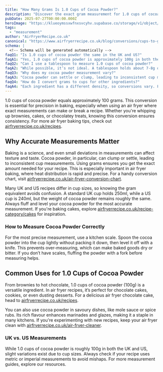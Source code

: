```yaml
---
title: "How Many Grams Is 1.0 Cups of Cocoa Powder?"
description: "Discover the exact gram measurement for 1.0 cups of cocoa powder for perfect baking results every time."
pubDate: 2025-07-27T00:00:00.000Z
heroImage: "https://klueoymssxwfnxsvcyhv.supabase.co/storage/v1/object/public/Shmucket/how-many-grams-is-1-cup-cocoa-powder.webp"
tags:
  - "measurement"
author: "AirFryerRecipe.co.uk"
canonical: "https://www.airfryerrecipe.co.uk/blog/conversions/cups-to-grams/how-many-grams-is-1-cup-cocoa-powder"
schema: |
  <!-- Schema will be generated automatically -->
faqQ1: "Is 1.0 cups of cocoa powder the same in the UK and US?"
faqA1: "Yes, 1.0 cups of cocoa powder is approximately 100g in both the UK and US. While cup sizes differ slightly (250ml in the UK vs. 240ml in the US), the weight of cocoa powder remains consistent due to its density."
faqQ2: "Can I use a tablespoon to measure 1.0 cups of cocoa powder?"
faqA2: "While possible, it’s not ideal. A tablespoon holds about 7-8g of cocoa powder, so you’d need around 12-14 tablespoons for 1.0 cups (100g). For accuracy, a kitchen scale or proper measuring cups are best."
faqQ3: "Why does my cocoa powder measurement vary?"
faqA3: "Cocoa powder can settle or clump, leading to inconsistent cup measurements. Always fluff it with a fork before spooning it into the cup, and level it off for precision."
faqQ4: "How do I convert grams to cups for other ingredients?"
faqA4: "Each ingredient has a different density, so conversions vary. For a comprehensive guide, visit <a href=https://www.airfryerrecipe.co.uk/air-fryer-conversion-chart>airfryerrecipe.co.uk/air-fryer-conversion-chart</a>. This ensures accurate measurements for all your air fryer recipes."
---
```

<p>1.0 cups of cocoa powder equals approximately 100 grams. This conversion is essential for precision in baking, especially when using an air fryer where exact measurements can make or break a recipe. Whether you're whipping up brownies, cakes, or chocolatey treats, knowing this conversion ensures consistency. For more air fryer baking tips, check out <a href=https://www.airfryerrecipe.co.uk/recipes>airfryerrecipe.co.uk/recipes</a>.</p>  

<h2>Why Accurate Measurements Matter</h2>  
<p>Baking is a science, and even small deviations in measurements can affect texture and taste. Cocoa powder, in particular, can clump or settle, leading to inconsistent cup measurements. Using grams ensures you get the exact amount needed for your recipe. This is especially important in air fryer baking, where heat distribution is rapid and precise. For a handy conversion chart, visit <a href=https://www.airfryerrecipe.co.uk/air-fryer-conversion-chart>airfryerrecipe.co.uk/air-fryer-conversion-chart</a>.</p>  

<p>Many UK and US recipes differ in cup sizes, so knowing the gram equivalent avoids confusion. A standard UK cup holds 250ml, while a US cup is 240ml, but the weight of cocoa powder remains roughly the same. Always fluff and level your cocoa powder for the most accurate measurement. If you're baking cakes, explore <a href=https://www.airfryerrecipe.co.uk/recipe-category/cakes>airfryerrecipe.co.uk/recipe-category/cakes</a> for inspiration.</p>  

<h3>How to Measure Cocoa Powder Correctly</h3>  
<p>For the most precise measurement, use a kitchen scale. Spoon the cocoa powder into the cup lightly without packing it down, then level it off with a knife. This prevents over-measuring, which can make baked goods dry or bitter. If you don’t have scales, fluffing the powder with a fork before measuring helps.</p>  

<h2>Common Uses for 1.0 Cups of Cocoa Powder</h2>  
<p>From brownies to hot chocolate, 1.0 cups of cocoa powder (100g) is a versatile ingredient. In air fryer recipes, it’s perfect for chocolate cakes, cookies, or even dusting desserts. For a delicious air fryer chocolate cake, head to <a href=https://www.airfryerrecipe.co.uk/recipes>airfryerrecipe.co.uk/recipes</a>.</p>  

<p>You can also use cocoa powder in savoury dishes, like mole sauce or spice rubs. Its rich flavour enhances marinades and glazes, making it a staple in many kitchens. If you're experimenting with new recipes, keep your air fryer clean with <a href=https://www.airfryerrecipe.co.uk/air-fryer-cleaner>airfryerrecipe.co.uk/air-fryer-cleaner</a>.</p>  

<h3>UK vs. US Measurements</h3>  
<p>While 1.0 cups of cocoa powder is roughly 100g in both the UK and US, slight variations exist due to cup sizes. Always check if your recipe uses metric or imperial measurements to avoid mishaps. For more measurement guides, explore our resources.</p>
